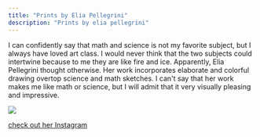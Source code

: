 ```yaml
---
title: "Prints by Elia Pellegrini"
description: "Prints by elia pellegrini"
---
```

I can confidently say that math and science is not my favorite subject, but I always have loved art class. I would never think that the two subjects could intertwine because to me they are like fire and ice. Apparently, Elia Pellegrini thought otherwise. Her work incorporates elaborate and colorful drawing overtop science and math sketches. I can't say that her work makes me like math or science, but I will admit that it very visually pleasing and impressive.    

<img src="/Blog/img/draft.png" class="pic">

<a class="moreinfo" href="https://www.instagram.com/elia_pelle/?hl=en"> check out her Instagram</a>
